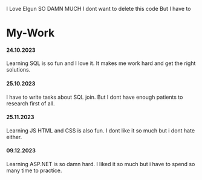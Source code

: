 I Love Elgun SO DAMN MUCH
I dont want to delete this code
But I have to
# My-Work

<h4> 24.10.2023 </h4>

Learning SQL is so fun and I love it. It makes me work hard and get the right solutions.

<h4> 25.10.2023 </h4>

I have to write tasks about SQL join. But I dont have enough patients to research first of all. 


<h4> 25.11.2023 </h4>

Learning JS HTML and CSS is also fun. I dont like it so much but i dont hate either.

<h4> 09.12.2023 </h4>

Learning ASP.NET is so damn hard. I liked it so much but i have to spend so many time to practice.
